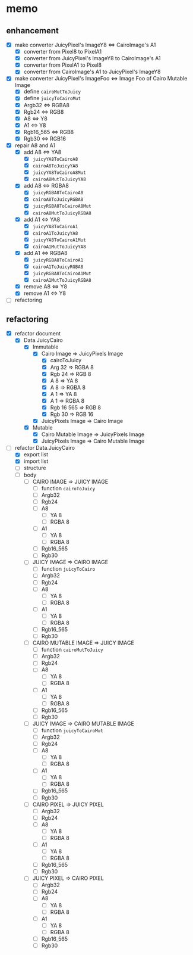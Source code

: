 memo
====

enhancement
-----------

* [x] make converter JuicyPixel's ImageY8 <=> CairoImage's A1
	+ [x] converter from Pixel8 to PixelA1
	+ [x] converter from JuicyPixel's ImageY8 to CairoImage's A1
	+ [x] converter from PixelA1 to Pixel8
	+ [x] converter from CairoImage's A1 to JuicyPixel's ImageY8
* [x] make converter JuicyPixel's ImageFoo <=> Image Foo of Cairo Mutable Image
	+ [x] define `cairoMutToJuicy`
	+ [x] define `juicyToCairoMut`
	+ [x] Argb32 <=> RGBA8
	+ [x] Rgb24 <=> RGB8
	+ [x] A8 <=> Y8
	+ [x] A1 <=> Y8
	+ [x] Rgb16\_565 <=> RGB8
	+ [x] Rgb30 <=> RGB16
* [x] repair A8 and A1
	+ [x] add A8 <=> YA8
		- [x] `juicyYA8ToCairoA8`
		- [x] `cairoA8ToJuicyYA8`
		- [x] `juicyYA8ToCairoA8Mut`
		- [x] `cairoA8MutToJuicyYA8`
	+ [x] add A8 <=> RGBA8
		- [x] `juicyRGBA8ToCairoA8`
		- [x] `cairoA8ToJuicyRGBA8`
		- [x] `juicyRGBA8ToCairoA8Mut`
		- [x] `cairoA8MutToJuicyRGBA8`
	+ [x] add A1 <=> YA8
		- [x] `juicyYA8ToCairoA1`
		- [x] `cairoA1ToJuicyYA8`
		- [x] `juicyYA8ToCairoA1Mut`
		- [x] `cairoA1MutToJuicyYA8`
	+ [x] add A1 <=> RGBA8
		- [x] `juicyRGBA8ToCairoA1`
		- [x] `cairoA1ToJuicyRGBA8`
		- [x] `juicyRGBA8ToCairoA1Mut`
		- [x] `cairoA1MutToJuicyRGBA8`
	+ [x] remove A8 <=> Y8
	+ [x] remove A1 <=> Y8
* [ ] refactoring

refactoring
-----------

* [x] refactor document
	+ [x] Data.JuicyCairo
		- [x] Immutable
			* [x] Cairo Image => JuicyPixels Image
				+ [x] cairoToJuicy
				+ [x] Arg 32 => RGBA 8
				+ [x] Rgb 24 => RGB 8
				+ [x] A 8 => YA 8
				+ [x] A 8 => RGBA 8
				+ [x] A 1 => YA 8
				+ [x] A 1 => RGBA 8
				+ [x] Rgb 16 565 => RGB 8
				+ [x] Rgb 30 => RGB 16
			* [x] JuicyPixels Image => Cairo Image
		- [x] Mutable
			* [x] Cairo Mutable Image => JuicyPixels Image
			* [x] JuicyPixels Image => Cairo Mutable Image
* [ ] refactor Data.JuicyCairo
	+ [x] export list
	+ [x] import list
	+ [ ] structure
	+ [ ] body
		- [ ] CAIRO IMAGE => JUICY IMAGE
			* [ ] function `cairoToJuicy`
			* [ ] Argb32
			* [ ] Rgb24
			* [ ] A8
				+ [ ] YA 8
				+ [ ] RGBA 8
			* [ ] A1
				+ [ ] YA 8
				+ [ ] RGBA 8
			* [ ] Rgb16_565
			* [ ] Rgb30
		- [ ] JUICY IMAGE => CAIRO IMAGE
			* [ ] function `juicyToCairo`
			* [ ] Argb32
			* [ ] Rgb24
			* [ ] A8
				+ [ ] YA 8
				+ [ ] RGBA 8
			* [ ] A1
				+ [ ] YA 8
				+ [ ] RGBA 8
			* [ ] Rgb16_565
			* [ ] Rgb30
		- [ ] CAIRO MUTABLE IMAGE => JUICY IMAGE
			* [ ] function `cairoMutToJuicy`
			* [ ] Argb32
			* [ ] Rgb24
			* [ ] A8
				+ [ ] YA 8
				+ [ ] RGBA 8
			* [ ] A1
				+ [ ] YA 8
				+ [ ] RGBA 8
			* [ ] Rgb16_565
			* [ ] Rgb30
		- [ ] JUICY IMAGE => CAIRO MUTABLE IMAGE
			* [ ] function `juicyToCairoMut`
			* [ ] Argb32
			* [ ] Rgb24
			* [ ] A8
				+ [ ] YA 8
				+ [ ] RGBA 8
			* [ ] A1
				+ [ ] YA 8
				+ [ ] RGBA 8
			* [ ] Rgb16_565
			* [ ] Rgb30
		- [ ] CAIRO PIXEL => JUICY PIXEL
			* [ ] Argb32
			* [ ] Rgb24
			* [ ] A8
				+ [ ] YA 8
				+ [ ] RGBA 8
			* [ ] A1
				+ [ ] YA 8
				+ [ ] RGBA 8
			* [ ] Rgb16_565
			* [ ] Rgb30
		- [ ] JUICY PIXEL => CAIRO PIXEL
			* [ ] Argb32
			* [ ] Rgb24
			* [ ] A8
				+ [ ] YA 8
				+ [ ] RGBA 8
			* [ ] A1
				+ [ ] YA 8
				+ [ ] RGBA 8
			* [ ] Rgb16_565
			* [ ] Rgb30
